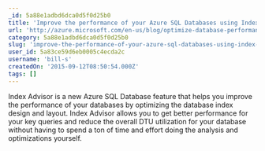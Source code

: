 ```yaml
---
_id: 5a88e1adbd6dca0d5f0d25b0
title: 'Improve the performance of your Azure SQL Databases using Index Advisor'
url: 'http://azure.microsoft.com/en-us/blog/optimize-database-performance-using-index-advisor-7/'
category: 5a88e1adbd6dca0d5f0d25b0
slug: 'improve-the-performance-of-your-azure-sql-databases-using-index-advisor'
user_id: 5a83ce59d6eb0005c4ecda2c
username: 'bill-s'
createdOn: '2015-09-12T08:50:54.000Z'
tags: []
---
```


Index Advisor is a new Azure SQL Database feature that helps you improve the performance of your databases by optimizing the database index design and layout. Index Advisor allows you to get better performance for your key queries and reduce the overall DTU utilization for your database without having to spend a ton of time and effort doing the analysis and optimizations yourself.
